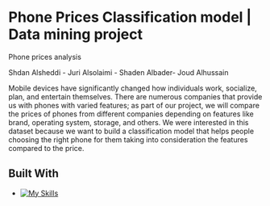 # Phone Prices Classification model | Data mining project
Phone prices analysis

Shdan Alsheddi - Juri Alsolaimi - Shaden Albader- Joud Alhussain

Mobile devices have significantly changed how individuals work, socialize, plan, and entertain themselves. There are numerous companies that provide us with phones with varied features; as part of our project, we will compare the prices of phones from different companies depending on features like brand, operating system, storage, and others. We were interested in this dataset because we want to build a classification model that helps people choosing the right phone for them taking into consideration the features compared to the price. 




<!-- technology -->
## Built With

* [![My Skills](https://skills.thijs.gg/icons?i=r,anaconda)](https://skills.thijs.gg)
